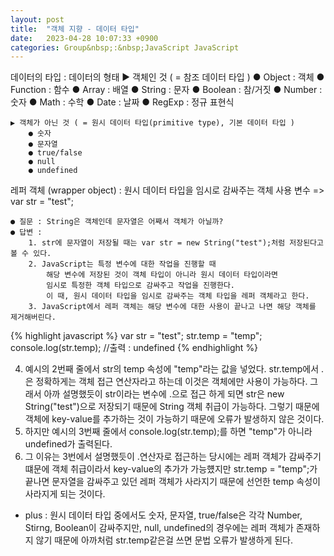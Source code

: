 ```yaml
---
layout: post
title:  "객체 지향 - 데이터 타입"
date:   2023-04-28 10:07:33 +0900
categories: Group&nbsp;:&nbsp;JavaScript JavaScript
---
```


데이터의 타입 : 데이터의 형태
    ▶ 객체인 것 ( = 참조 데이터 타입 )
        ● Object : 객체
        ● Function : 함수
        ● Array : 배열
        ● String : 문자
        ● Boolean : 참/거짓
        ● Number : 숫자
        ● Math : 수학
        ● Date : 날짜
        ● RegExp : 정규 표현식
        
    ▶ 객체가 아닌 것 ( = 원시 데이터 타입(primitive type), 기본 데이터 타입 )
        ● 숫자
        ● 문자열
        ● true/false
        ● null
        ● undefined

레퍼 객체 (wrapper object) : 원시 데이터 타입을 임시로 감싸주는 객체
    사용 변수 => var str = "test";

    ● 질문 : String은 객체인데 문자열은 어째서 객체가 아닐까?
    ● 답변 :
        1. str에 문자열이 저장될 때는 var str = new String("test");처럼 저장된다고 볼 수 있다.
        2. JavaScript는 특정 변수에 대한 작업을 진행할 때
            해당 변수에 저장된 것이 객체 타입이 아니라 원시 데이터 타입이라면
            임시로 특정한 객체 타입으로 감싸주고 작업을 진행한다.
            이 때, 원시 데이터 타입을 임시로 감싸주는 객체 타입을 레퍼 객체라고 한다.
        3. JavaScript에서 레퍼 객체는 해당 변수에 대한 사용이 끝나고 나면 해당 객체를 제거해버린다.

{% highlight javascript %}
var str = "test";
str.temp = "temp";
console.log(str.temp);  //출력 : undefined
{% endhighlight %}

4. 예시의 2번째 줄에서 str의 temp 속성에 "temp"라는 값을 넣었다.
str.temp에서 .은 정확하게는 객체 접근 연산자라고 하는데 이것은 객체에만 사용이 가능하다.
그래서 아까 설명했듯이 str이라는 변수에 .으로 접근 하게 되면
str은 new String("test")으로 저장되기 때문에 String 객체 취급이 가능하다.
그렇기 때문에 객체에 key-value를 추가하는 것이 가능하기 때문에 오류가 발생하지 않은 것이다.
5. 하지만 예시의 3번째 줄에서 console.log(str.temp);를 하면 "temp"가 아니라 undefined가 출력된다.
6. 그 이유는 3번에서 설명했듯이 .연산자로 접근하는 당시에는 레퍼 객체가 감싸주기 떄문에
객체 취급이라서 key-value의 추가가 가능헀지만 str.temp = "temp";가 끝나면
문자열을 감싸주고 있던 레퍼 객체가 사라지기 때문에 선언한 temp 속성이 사라지게 되는 것이다.

+ plus :
원시 데이터 타입 중에서도  숫자, 문자열, true/false은 각각 Number, Stirng, Boolean이 감싸주지만,
null, undefined의 경우에는 레퍼 객체가 존재하지 않기 때문에 아까처럼 str.temp같은걸 쓰면 문법 오류가 발생하게 된다.